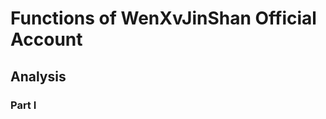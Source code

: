 # Functions of WenXvJinShan Official Account

## Analysis

### Part I

<script src="https://cdn.plot.ly/plotly-latest.min.js"></script>
<div>                            <div id="c37d7c13-8c1d-48cd-ab61-f11dc1a15eb2" class="plotly-graph-div" style="height:100%; width:100%;"></div>            <script type="text/javascript">                                    window.PLOTLYENV=window.PLOTLYENV || {};                                    if (document.getElementById("c37d7c13-8c1d-48cd-ab61-f11dc1a15eb2")) {                    Plotly.newPlot(                        "c37d7c13-8c1d-48cd-ab61-f11dc1a15eb2",                        [{"domain":{"x":[0.0,1.0],"y":[0.0,1.0]},"hovertemplate":"Function=%{label}<br>Times=%{value}<extra></extra>","labels":[null,"\u4f60\u547c\u6211\u5e94","\u4fbf\u6c11\u670d\u52a1","\u53d1\u70ed\u8bca\u5ba4","\u4f60\u547c\u6211\u5e94","\u4fbf\u6c11\u670d\u52a1","\u75ab\u60c5\u9632\u63a7","\u4f60\u547c\u6211\u5e94","\u4fbf\u6c11\u670d\u52a1","\u75ab\u60c5\u9632\u63a7","\u4f60\u547c\u6211\u5e94","\u4fbf\u6c11\u670d\u52a1","\u75ab\u60c5\u9632\u63a7","\u4f60\u547c\u6211\u5e94","\u4fbf\u6c11\u670d\u52a1","\u75ab\u60c5\u9632\u63a7","\u4f60\u547c\u6211\u5e94","\u4fbf\u6c11\u670d\u52a1","\u75ab\u60c5\u9632\u63a7","\u4f60\u547c\u6211\u5e94","\u4fbf\u6c11\u670d\u52a1","\u75ab\u60c5\u9632\u63a7","\u4f60\u547c\u6211\u5e94","\u4fbf\u6c11\u670d\u52a1","\u75ab\u60c5\u9632\u63a7","\u4f60\u547c\u6211\u5e94","\u4fbf\u6c11\u670d\u52a1","\u75ab\u60c5\u9632\u63a7","\u4f60\u547c\u6211\u5e94","\u4fbf\u6c11\u670d\u52a1","\u75ab\u60c5\u9632\u63a7","\u4f60\u547c\u6211\u5e94","\u4fbf\u6c11\u670d\u52a1","\u4f60\u547c\u6211\u5e94","\u4fbf\u6c11\u670d\u52a1","\u4f60\u547c\u6211\u5e94","\u4fbf\u6c11\u670d\u52a1","\u7ebf\u4e0a\u5546\u57ce"],"legendgroup":"","name":"","showlegend":true,"values":[null,554.0,1299.0,1684.0,1235.0,3149.0,2143.0,100.0,183.0,332.0,231.0,366.0,662.0,71.0,137.0,233.0,1868.0,2968.0,19654.0,2805.0,4308.0,35112.0,1829.0,2491.0,12579.0,6852.0,9536.0,48522.0,1529.0,1936.0,7422.0,339.0,607.0,608.0,785.0,884.0,929.0,254.0],"type":"pie"}],                        {"legend":{"tracegroupgap":0},"piecolorway":["rgb(8,48,107)","rgb(8,81,156)","rgb(33,113,181)","rgb(66,146,198)","rgb(107,174,214)","rgb(158,202,225)","rgb(198,219,239)","rgb(222,235,247)","rgb(247,251,255)"],"template":{"data":{"barpolar":[{"marker":{"line":{"color":"#E5ECF6","width":0.5},"pattern":{"fillmode":"overlay","size":10,"solidity":0.2}},"type":"barpolar"}],"bar":[{"error_x":{"color":"#2a3f5f"},"error_y":{"color":"#2a3f5f"},"marker":{"line":{"color":"#E5ECF6","width":0.5},"pattern":{"fillmode":"overlay","size":10,"solidity":0.2}},"type":"bar"}],"carpet":[{"aaxis":{"endlinecolor":"#2a3f5f","gridcolor":"white","linecolor":"white","minorgridcolor":"white","startlinecolor":"#2a3f5f"},"baxis":{"endlinecolor":"#2a3f5f","gridcolor":"white","linecolor":"white","minorgridcolor":"white","startlinecolor":"#2a3f5f"},"type":"carpet"}],"choropleth":[{"colorbar":{"outlinewidth":0,"ticks":""},"type":"choropleth"}],"contourcarpet":[{"colorbar":{"outlinewidth":0,"ticks":""},"type":"contourcarpet"}],"contour":[{"colorbar":{"outlinewidth":0,"ticks":""},"colorscale":[[0.0,"#0d0887"],[0.1111111111111111,"#46039f"],[0.2222222222222222,"#7201a8"],[0.3333333333333333,"#9c179e"],[0.4444444444444444,"#bd3786"],[0.5555555555555556,"#d8576b"],[0.6666666666666666,"#ed7953"],[0.7777777777777778,"#fb9f3a"],[0.8888888888888888,"#fdca26"],[1.0,"#f0f921"]],"type":"contour"}],"heatmapgl":[{"colorbar":{"outlinewidth":0,"ticks":""},"colorscale":[[0.0,"#0d0887"],[0.1111111111111111,"#46039f"],[0.2222222222222222,"#7201a8"],[0.3333333333333333,"#9c179e"],[0.4444444444444444,"#bd3786"],[0.5555555555555556,"#d8576b"],[0.6666666666666666,"#ed7953"],[0.7777777777777778,"#fb9f3a"],[0.8888888888888888,"#fdca26"],[1.0,"#f0f921"]],"type":"heatmapgl"}],"heatmap":[{"colorbar":{"outlinewidth":0,"ticks":""},"colorscale":[[0.0,"#0d0887"],[0.1111111111111111,"#46039f"],[0.2222222222222222,"#7201a8"],[0.3333333333333333,"#9c179e"],[0.4444444444444444,"#bd3786"],[0.5555555555555556,"#d8576b"],[0.6666666666666666,"#ed7953"],[0.7777777777777778,"#fb9f3a"],[0.8888888888888888,"#fdca26"],[1.0,"#f0f921"]],"type":"heatmap"}],"histogram2dcontour":[{"colorbar":{"outlinewidth":0,"ticks":""},"colorscale":[[0.0,"#0d0887"],[0.1111111111111111,"#46039f"],[0.2222222222222222,"#7201a8"],[0.3333333333333333,"#9c179e"],[0.4444444444444444,"#bd3786"],[0.5555555555555556,"#d8576b"],[0.6666666666666666,"#ed7953"],[0.7777777777777778,"#fb9f3a"],[0.8888888888888888,"#fdca26"],[1.0,"#f0f921"]],"type":"histogram2dcontour"}],"histogram2d":[{"colorbar":{"outlinewidth":0,"ticks":""},"colorscale":[[0.0,"#0d0887"],[0.1111111111111111,"#46039f"],[0.2222222222222222,"#7201a8"],[0.3333333333333333,"#9c179e"],[0.4444444444444444,"#bd3786"],[0.5555555555555556,"#d8576b"],[0.6666666666666666,"#ed7953"],[0.7777777777777778,"#fb9f3a"],[0.8888888888888888,"#fdca26"],[1.0,"#f0f921"]],"type":"histogram2d"}],"histogram":[{"marker":{"pattern":{"fillmode":"overlay","size":10,"solidity":0.2}},"type":"histogram"}],"mesh3d":[{"colorbar":{"outlinewidth":0,"ticks":""},"type":"mesh3d"}],"parcoords":[{"line":{"colorbar":{"outlinewidth":0,"ticks":""}},"type":"parcoords"}],"pie":[{"automargin":true,"type":"pie"}],"scatter3d":[{"line":{"colorbar":{"outlinewidth":0,"ticks":""}},"marker":{"colorbar":{"outlinewidth":0,"ticks":""}},"type":"scatter3d"}],"scattercarpet":[{"marker":{"colorbar":{"outlinewidth":0,"ticks":""}},"type":"scattercarpet"}],"scattergeo":[{"marker":{"colorbar":{"outlinewidth":0,"ticks":""}},"type":"scattergeo"}],"scattergl":[{"marker":{"colorbar":{"outlinewidth":0,"ticks":""}},"type":"scattergl"}],"scattermapbox":[{"marker":{"colorbar":{"outlinewidth":0,"ticks":""}},"type":"scattermapbox"}],"scatterpolargl":[{"marker":{"colorbar":{"outlinewidth":0,"ticks":""}},"type":"scatterpolargl"}],"scatterpolar":[{"marker":{"colorbar":{"outlinewidth":0,"ticks":""}},"type":"scatterpolar"}],"scatter":[{"fillpattern":{"fillmode":"overlay","size":10,"solidity":0.2},"type":"scatter"}],"scatterternary":[{"marker":{"colorbar":{"outlinewidth":0,"ticks":""}},"type":"scatterternary"}],"surface":[{"colorbar":{"outlinewidth":0,"ticks":""},"colorscale":[[0.0,"#0d0887"],[0.1111111111111111,"#46039f"],[0.2222222222222222,"#7201a8"],[0.3333333333333333,"#9c179e"],[0.4444444444444444,"#bd3786"],[0.5555555555555556,"#d8576b"],[0.6666666666666666,"#ed7953"],[0.7777777777777778,"#fb9f3a"],[0.8888888888888888,"#fdca26"],[1.0,"#f0f921"]],"type":"surface"}],"table":[{"cells":{"fill":{"color":"#EBF0F8"},"line":{"color":"white"}},"header":{"fill":{"color":"#C8D4E3"},"line":{"color":"white"}},"type":"table"}]},"layout":{"annotationdefaults":{"arrowcolor":"#2a3f5f","arrowhead":0,"arrowwidth":1},"autotypenumbers":"strict","coloraxis":{"colorbar":{"outlinewidth":0,"ticks":""}},"colorscale":{"diverging":[[0,"#8e0152"],[0.1,"#c51b7d"],[0.2,"#de77ae"],[0.3,"#f1b6da"],[0.4,"#fde0ef"],[0.5,"#f7f7f7"],[0.6,"#e6f5d0"],[0.7,"#b8e186"],[0.8,"#7fbc41"],[0.9,"#4d9221"],[1,"#276419"]],"sequential":[[0.0,"#0d0887"],[0.1111111111111111,"#46039f"],[0.2222222222222222,"#7201a8"],[0.3333333333333333,"#9c179e"],[0.4444444444444444,"#bd3786"],[0.5555555555555556,"#d8576b"],[0.6666666666666666,"#ed7953"],[0.7777777777777778,"#fb9f3a"],[0.8888888888888888,"#fdca26"],[1.0,"#f0f921"]],"sequentialminus":[[0.0,"#0d0887"],[0.1111111111111111,"#46039f"],[0.2222222222222222,"#7201a8"],[0.3333333333333333,"#9c179e"],[0.4444444444444444,"#bd3786"],[0.5555555555555556,"#d8576b"],[0.6666666666666666,"#ed7953"],[0.7777777777777778,"#fb9f3a"],[0.8888888888888888,"#fdca26"],[1.0,"#f0f921"]]},"colorway":["#636efa","#EF553B","#00cc96","#ab63fa","#FFA15A","#19d3f3","#FF6692","#B6E880","#FF97FF","#FECB52"],"font":{"color":"#2a3f5f"},"geo":{"bgcolor":"white","lakecolor":"white","landcolor":"#E5ECF6","showlakes":true,"showland":true,"subunitcolor":"white"},"hoverlabel":{"align":"left"},"hovermode":"closest","mapbox":{"style":"light"},"paper_bgcolor":"white","plot_bgcolor":"#E5ECF6","polar":{"angularaxis":{"gridcolor":"white","linecolor":"white","ticks":""},"bgcolor":"#E5ECF6","radialaxis":{"gridcolor":"white","linecolor":"white","ticks":""}},"scene":{"xaxis":{"backgroundcolor":"#E5ECF6","gridcolor":"white","gridwidth":2,"linecolor":"white","showbackground":true,"ticks":"","zerolinecolor":"white"},"yaxis":{"backgroundcolor":"#E5ECF6","gridcolor":"white","gridwidth":2,"linecolor":"white","showbackground":true,"ticks":"","zerolinecolor":"white"},"zaxis":{"backgroundcolor":"#E5ECF6","gridcolor":"white","gridwidth":2,"linecolor":"white","showbackground":true,"ticks":"","zerolinecolor":"white"}},"shapedefaults":{"line":{"color":"#2a3f5f"}},"ternary":{"aaxis":{"gridcolor":"white","linecolor":"white","ticks":""},"baxis":{"gridcolor":"white","linecolor":"white","ticks":""},"bgcolor":"#E5ECF6","caxis":{"gridcolor":"white","linecolor":"white","ticks":""}},"title":{"x":0.05},"xaxis":{"automargin":true,"gridcolor":"white","linecolor":"white","ticks":"","title":{"standoff":15},"zerolinecolor":"white","zerolinewidth":2},"yaxis":{"automargin":true,"gridcolor":"white","linecolor":"white","ticks":"","title":{"standoff":15},"zerolinecolor":"white","zerolinewidth":2}}},"title":{"text":"Overview"}},                        {"responsive": true}                    )                };                            </script>        </div>

This picture shows the total ratios of click times of functions from 2022/09/01 - 2022/12/29.

It's obvious that "疫情防控" function has the largest ratio (71.9%).

And other functions such as "便民服务" and "你呼我应" both have a ratio less than 20%.

Therefore, we can find that residents use these functions infrequently.
### Part II

<script src="https://cdn.plot.ly/plotly-latest.min.js"></script>
<div>                            <div id="78c2c774-c984-48b1-a789-3abc01e214b1" class="plotly-graph-div" style="height:100%; width:100%;"></div>            <script type="text/javascript">                                    window.PLOTLYENV=window.PLOTLYENV || {};                                    if (document.getElementById("78c2c774-c984-48b1-a789-3abc01e214b1")) {                    Plotly.newPlot(                        "78c2c774-c984-48b1-a789-3abc01e214b1",                        [{"hovertemplate":"Function=\u4f60\u547c\u6211\u5e94<br>Version=%{x}<br>Ratio=%{y}<extra></extra>","legendgroup":"\u4f60\u547c\u6211\u5e94","marker":{"color":"#EF553B","symbol":"circle"},"mode":"markers","name":"\u4f60\u547c\u6211\u5e94","orientation":"v","showlegend":true,"x":[13.0,12.0,11.0,10.0,9.0,8.0,7.0,6.0,5.0,4.0,3.0,2.0,1.0],"xaxis":"x","y":[0.16,0.19,0.16,0.18,0.16,0.08,0.07,0.11,0.11,0.14,0.36,0.44,0.43],"yaxis":"y","type":"scatter"},{"hovertemplate":"Function=\u4fbf\u6c11\u670d\u52a1<br>Version=%{x}<br>Ratio=%{y}<extra></extra>","legendgroup":"\u4fbf\u6c11\u670d\u52a1","marker":{"color":"#00cc96","symbol":"circle"},"mode":"markers","name":"\u4fbf\u6c11\u670d\u52a1","orientation":"v","showlegend":true,"x":[13.0,12.0,11.0,10.0,9.0,8.0,7.0,6.0,5.0,4.0,3.0,2.0,1.0],"xaxis":"x","y":[0.37,0.48,0.3,0.29,0.31,0.12,0.1,0.15,0.15,0.18,0.64,0.56,0.45],"yaxis":"y","type":"scatter"},{"hovertemplate":"Function=\u53d1\u70ed\u8bca\u5ba4<br>Version=%{x}<br>Ratio=%{y}<extra></extra>","legendgroup":"\u53d1\u70ed\u8bca\u5ba4","marker":{"color":"#ab63fa","symbol":"circle"},"mode":"markers","name":"\u53d1\u70ed\u8bca\u5ba4","orientation":"v","showlegend":true,"x":[13.0],"xaxis":"x","y":[0.48],"yaxis":"y","type":"scatter"},{"hovertemplate":"Function=\u75ab\u60c5\u9632\u63a7<br>Version=%{x}<br>Ratio=%{y}<extra></extra>","legendgroup":"\u75ab\u60c5\u9632\u63a7","marker":{"color":"#FFA15A","symbol":"circle"},"mode":"markers","name":"\u75ab\u60c5\u9632\u63a7","orientation":"v","showlegend":true,"x":[12.0,11.0,10.0,9.0,8.0,7.0,6.0,5.0,4.0],"xaxis":"x","y":[0.33,0.54,0.53,0.53,0.8,0.83,0.74,0.75,0.68],"yaxis":"y","type":"scatter"},{"hovertemplate":"Function=\u7ebf\u4e0a\u5546\u57ce<br>Version=%{x}<br>Ratio=%{y}<extra></extra>","legendgroup":"\u7ebf\u4e0a\u5546\u57ce","marker":{"color":"#19d3f3","symbol":"circle"},"mode":"markers","name":"\u7ebf\u4e0a\u5546\u57ce","orientation":"v","showlegend":true,"x":[1.0],"xaxis":"x","y":[0.12],"yaxis":"y","type":"scatter"}],                        {"legend":{"title":{"text":"Function"},"tracegroupgap":0},"template":{"data":{"barpolar":[{"marker":{"line":{"color":"#E5ECF6","width":0.5},"pattern":{"fillmode":"overlay","size":10,"solidity":0.2}},"type":"barpolar"}],"bar":[{"error_x":{"color":"#2a3f5f"},"error_y":{"color":"#2a3f5f"},"marker":{"line":{"color":"#E5ECF6","width":0.5},"pattern":{"fillmode":"overlay","size":10,"solidity":0.2}},"type":"bar"}],"carpet":[{"aaxis":{"endlinecolor":"#2a3f5f","gridcolor":"white","linecolor":"white","minorgridcolor":"white","startlinecolor":"#2a3f5f"},"baxis":{"endlinecolor":"#2a3f5f","gridcolor":"white","linecolor":"white","minorgridcolor":"white","startlinecolor":"#2a3f5f"},"type":"carpet"}],"choropleth":[{"colorbar":{"outlinewidth":0,"ticks":""},"type":"choropleth"}],"contourcarpet":[{"colorbar":{"outlinewidth":0,"ticks":""},"type":"contourcarpet"}],"contour":[{"colorbar":{"outlinewidth":0,"ticks":""},"colorscale":[[0.0,"#0d0887"],[0.1111111111111111,"#46039f"],[0.2222222222222222,"#7201a8"],[0.3333333333333333,"#9c179e"],[0.4444444444444444,"#bd3786"],[0.5555555555555556,"#d8576b"],[0.6666666666666666,"#ed7953"],[0.7777777777777778,"#fb9f3a"],[0.8888888888888888,"#fdca26"],[1.0,"#f0f921"]],"type":"contour"}],"heatmapgl":[{"colorbar":{"outlinewidth":0,"ticks":""},"colorscale":[[0.0,"#0d0887"],[0.1111111111111111,"#46039f"],[0.2222222222222222,"#7201a8"],[0.3333333333333333,"#9c179e"],[0.4444444444444444,"#bd3786"],[0.5555555555555556,"#d8576b"],[0.6666666666666666,"#ed7953"],[0.7777777777777778,"#fb9f3a"],[0.8888888888888888,"#fdca26"],[1.0,"#f0f921"]],"type":"heatmapgl"}],"heatmap":[{"colorbar":{"outlinewidth":0,"ticks":""},"colorscale":[[0.0,"#0d0887"],[0.1111111111111111,"#46039f"],[0.2222222222222222,"#7201a8"],[0.3333333333333333,"#9c179e"],[0.4444444444444444,"#bd3786"],[0.5555555555555556,"#d8576b"],[0.6666666666666666,"#ed7953"],[0.7777777777777778,"#fb9f3a"],[0.8888888888888888,"#fdca26"],[1.0,"#f0f921"]],"type":"heatmap"}],"histogram2dcontour":[{"colorbar":{"outlinewidth":0,"ticks":""},"colorscale":[[0.0,"#0d0887"],[0.1111111111111111,"#46039f"],[0.2222222222222222,"#7201a8"],[0.3333333333333333,"#9c179e"],[0.4444444444444444,"#bd3786"],[0.5555555555555556,"#d8576b"],[0.6666666666666666,"#ed7953"],[0.7777777777777778,"#fb9f3a"],[0.8888888888888888,"#fdca26"],[1.0,"#f0f921"]],"type":"histogram2dcontour"}],"histogram2d":[{"colorbar":{"outlinewidth":0,"ticks":""},"colorscale":[[0.0,"#0d0887"],[0.1111111111111111,"#46039f"],[0.2222222222222222,"#7201a8"],[0.3333333333333333,"#9c179e"],[0.4444444444444444,"#bd3786"],[0.5555555555555556,"#d8576b"],[0.6666666666666666,"#ed7953"],[0.7777777777777778,"#fb9f3a"],[0.8888888888888888,"#fdca26"],[1.0,"#f0f921"]],"type":"histogram2d"}],"histogram":[{"marker":{"pattern":{"fillmode":"overlay","size":10,"solidity":0.2}},"type":"histogram"}],"mesh3d":[{"colorbar":{"outlinewidth":0,"ticks":""},"type":"mesh3d"}],"parcoords":[{"line":{"colorbar":{"outlinewidth":0,"ticks":""}},"type":"parcoords"}],"pie":[{"automargin":true,"type":"pie"}],"scatter3d":[{"line":{"colorbar":{"outlinewidth":0,"ticks":""}},"marker":{"colorbar":{"outlinewidth":0,"ticks":""}},"type":"scatter3d"}],"scattercarpet":[{"marker":{"colorbar":{"outlinewidth":0,"ticks":""}},"type":"scattercarpet"}],"scattergeo":[{"marker":{"colorbar":{"outlinewidth":0,"ticks":""}},"type":"scattergeo"}],"scattergl":[{"marker":{"colorbar":{"outlinewidth":0,"ticks":""}},"type":"scattergl"}],"scattermapbox":[{"marker":{"colorbar":{"outlinewidth":0,"ticks":""}},"type":"scattermapbox"}],"scatterpolargl":[{"marker":{"colorbar":{"outlinewidth":0,"ticks":""}},"type":"scatterpolargl"}],"scatterpolar":[{"marker":{"colorbar":{"outlinewidth":0,"ticks":""}},"type":"scatterpolar"}],"scatter":[{"fillpattern":{"fillmode":"overlay","size":10,"solidity":0.2},"type":"scatter"}],"scatterternary":[{"marker":{"colorbar":{"outlinewidth":0,"ticks":""}},"type":"scatterternary"}],"surface":[{"colorbar":{"outlinewidth":0,"ticks":""},"colorscale":[[0.0,"#0d0887"],[0.1111111111111111,"#46039f"],[0.2222222222222222,"#7201a8"],[0.3333333333333333,"#9c179e"],[0.4444444444444444,"#bd3786"],[0.5555555555555556,"#d8576b"],[0.6666666666666666,"#ed7953"],[0.7777777777777778,"#fb9f3a"],[0.8888888888888888,"#fdca26"],[1.0,"#f0f921"]],"type":"surface"}],"table":[{"cells":{"fill":{"color":"#EBF0F8"},"line":{"color":"white"}},"header":{"fill":{"color":"#C8D4E3"},"line":{"color":"white"}},"type":"table"}]},"layout":{"annotationdefaults":{"arrowcolor":"#2a3f5f","arrowhead":0,"arrowwidth":1},"autotypenumbers":"strict","coloraxis":{"colorbar":{"outlinewidth":0,"ticks":""}},"colorscale":{"diverging":[[0,"#8e0152"],[0.1,"#c51b7d"],[0.2,"#de77ae"],[0.3,"#f1b6da"],[0.4,"#fde0ef"],[0.5,"#f7f7f7"],[0.6,"#e6f5d0"],[0.7,"#b8e186"],[0.8,"#7fbc41"],[0.9,"#4d9221"],[1,"#276419"]],"sequential":[[0.0,"#0d0887"],[0.1111111111111111,"#46039f"],[0.2222222222222222,"#7201a8"],[0.3333333333333333,"#9c179e"],[0.4444444444444444,"#bd3786"],[0.5555555555555556,"#d8576b"],[0.6666666666666666,"#ed7953"],[0.7777777777777778,"#fb9f3a"],[0.8888888888888888,"#fdca26"],[1.0,"#f0f921"]],"sequentialminus":[[0.0,"#0d0887"],[0.1111111111111111,"#46039f"],[0.2222222222222222,"#7201a8"],[0.3333333333333333,"#9c179e"],[0.4444444444444444,"#bd3786"],[0.5555555555555556,"#d8576b"],[0.6666666666666666,"#ed7953"],[0.7777777777777778,"#fb9f3a"],[0.8888888888888888,"#fdca26"],[1.0,"#f0f921"]]},"colorway":["#636efa","#EF553B","#00cc96","#ab63fa","#FFA15A","#19d3f3","#FF6692","#B6E880","#FF97FF","#FECB52"],"font":{"color":"#2a3f5f"},"geo":{"bgcolor":"white","lakecolor":"white","landcolor":"#E5ECF6","showlakes":true,"showland":true,"subunitcolor":"white"},"hoverlabel":{"align":"left"},"hovermode":"closest","mapbox":{"style":"light"},"paper_bgcolor":"white","plot_bgcolor":"#E5ECF6","polar":{"angularaxis":{"gridcolor":"white","linecolor":"white","ticks":""},"bgcolor":"#E5ECF6","radialaxis":{"gridcolor":"white","linecolor":"white","ticks":""}},"scene":{"xaxis":{"backgroundcolor":"#E5ECF6","gridcolor":"white","gridwidth":2,"linecolor":"white","showbackground":true,"ticks":"","zerolinecolor":"white"},"yaxis":{"backgroundcolor":"#E5ECF6","gridcolor":"white","gridwidth":2,"linecolor":"white","showbackground":true,"ticks":"","zerolinecolor":"white"},"zaxis":{"backgroundcolor":"#E5ECF6","gridcolor":"white","gridwidth":2,"linecolor":"white","showbackground":true,"ticks":"","zerolinecolor":"white"}},"shapedefaults":{"line":{"color":"#2a3f5f"}},"ternary":{"aaxis":{"gridcolor":"white","linecolor":"white","ticks":""},"baxis":{"gridcolor":"white","linecolor":"white","ticks":""},"bgcolor":"#E5ECF6","caxis":{"gridcolor":"white","linecolor":"white","ticks":""}},"title":{"x":0.05},"xaxis":{"automargin":true,"gridcolor":"white","linecolor":"white","ticks":"","title":{"standoff":15},"zerolinecolor":"white","zerolinewidth":2},"yaxis":{"automargin":true,"gridcolor":"white","linecolor":"white","ticks":"","title":{"standoff":15},"zerolinecolor":"white","zerolinewidth":2}}},"title":{"text":"Ratios of Functions in Different Versions"},"xaxis":{"anchor":"y","domain":[0.0,1.0],"title":{"text":"Version"}},"yaxis":{"anchor":"x","domain":[0.0,1.0],"range":[0,1.0],"title":{"text":"Ratio"}}},                        {"responsive": true}                    )                };                            </script>        </div>

This picture shows ratios of click times of functions in different versions.

In this picture, we can make several conclusions:

- For "疫情防控" function, Click-through rate (CTR) gradually decreases.
- For "你呼我应" function, CTR is always in a low level.
- For "便民服务" function, CTR gradually increases in the later versions.

### Part III

<script src="https://cdn.plot.ly/plotly-latest.min.js"></script>
<div>                            <div id="20079497-050b-447f-84bd-03954611c0e8" class="plotly-graph-div" style="height:100%; width:100%;"></div>            <script type="text/javascript">                                    window.PLOTLYENV=window.PLOTLYENV || {};                                    if (document.getElementById("20079497-050b-447f-84bd-03954611c0e8")) {                    Plotly.newPlot(                        "20079497-050b-447f-84bd-03954611c0e8",                        [{"hovertemplate":"Version=%{x}<br>CTPD=%{y}<extra></extra>","legendgroup":"","line":{"color":"#636efa","dash":"solid"},"marker":{"symbol":"circle"},"mode":"lines","name":"","orientation":"v","showlegend":false,"x":[null,13.0,13.0,13.0,12.0,12.0,12.0,11.0,11.0,11.0,10.0,10.0,10.0,9.0,9.0,9.0,8.0,8.0,8.0,7.0,7.0,7.0,6.0,6.0,6.0,5.0,5.0,5.0,4.0,4.0,4.0,3.0,3.0,2.0,2.0,1.0,1.0,1.0],"xaxis":"x","y":[null,707.4,707.4,707.4,407.94,407.94,407.94,205.0,205.0,205.0,419.67,419.67,419.67,441.0,441.0,441.0,1883.85,1883.85,1883.85,5278.13,5278.13,5278.13,16899.0,16899.0,16899.0,21636.67,21636.67,21636.67,3629.0,3629.0,3629.0,118.25,118.25,116.08,116.08,46.98,46.98,46.98],"yaxis":"y","type":"scatter"}],                        {"legend":{"tracegroupgap":0},"template":{"data":{"barpolar":[{"marker":{"line":{"color":"#E5ECF6","width":0.5},"pattern":{"fillmode":"overlay","size":10,"solidity":0.2}},"type":"barpolar"}],"bar":[{"error_x":{"color":"#2a3f5f"},"error_y":{"color":"#2a3f5f"},"marker":{"line":{"color":"#E5ECF6","width":0.5},"pattern":{"fillmode":"overlay","size":10,"solidity":0.2}},"type":"bar"}],"carpet":[{"aaxis":{"endlinecolor":"#2a3f5f","gridcolor":"white","linecolor":"white","minorgridcolor":"white","startlinecolor":"#2a3f5f"},"baxis":{"endlinecolor":"#2a3f5f","gridcolor":"white","linecolor":"white","minorgridcolor":"white","startlinecolor":"#2a3f5f"},"type":"carpet"}],"choropleth":[{"colorbar":{"outlinewidth":0,"ticks":""},"type":"choropleth"}],"contourcarpet":[{"colorbar":{"outlinewidth":0,"ticks":""},"type":"contourcarpet"}],"contour":[{"colorbar":{"outlinewidth":0,"ticks":""},"colorscale":[[0.0,"#0d0887"],[0.1111111111111111,"#46039f"],[0.2222222222222222,"#7201a8"],[0.3333333333333333,"#9c179e"],[0.4444444444444444,"#bd3786"],[0.5555555555555556,"#d8576b"],[0.6666666666666666,"#ed7953"],[0.7777777777777778,"#fb9f3a"],[0.8888888888888888,"#fdca26"],[1.0,"#f0f921"]],"type":"contour"}],"heatmapgl":[{"colorbar":{"outlinewidth":0,"ticks":""},"colorscale":[[0.0,"#0d0887"],[0.1111111111111111,"#46039f"],[0.2222222222222222,"#7201a8"],[0.3333333333333333,"#9c179e"],[0.4444444444444444,"#bd3786"],[0.5555555555555556,"#d8576b"],[0.6666666666666666,"#ed7953"],[0.7777777777777778,"#fb9f3a"],[0.8888888888888888,"#fdca26"],[1.0,"#f0f921"]],"type":"heatmapgl"}],"heatmap":[{"colorbar":{"outlinewidth":0,"ticks":""},"colorscale":[[0.0,"#0d0887"],[0.1111111111111111,"#46039f"],[0.2222222222222222,"#7201a8"],[0.3333333333333333,"#9c179e"],[0.4444444444444444,"#bd3786"],[0.5555555555555556,"#d8576b"],[0.6666666666666666,"#ed7953"],[0.7777777777777778,"#fb9f3a"],[0.8888888888888888,"#fdca26"],[1.0,"#f0f921"]],"type":"heatmap"}],"histogram2dcontour":[{"colorbar":{"outlinewidth":0,"ticks":""},"colorscale":[[0.0,"#0d0887"],[0.1111111111111111,"#46039f"],[0.2222222222222222,"#7201a8"],[0.3333333333333333,"#9c179e"],[0.4444444444444444,"#bd3786"],[0.5555555555555556,"#d8576b"],[0.6666666666666666,"#ed7953"],[0.7777777777777778,"#fb9f3a"],[0.8888888888888888,"#fdca26"],[1.0,"#f0f921"]],"type":"histogram2dcontour"}],"histogram2d":[{"colorbar":{"outlinewidth":0,"ticks":""},"colorscale":[[0.0,"#0d0887"],[0.1111111111111111,"#46039f"],[0.2222222222222222,"#7201a8"],[0.3333333333333333,"#9c179e"],[0.4444444444444444,"#bd3786"],[0.5555555555555556,"#d8576b"],[0.6666666666666666,"#ed7953"],[0.7777777777777778,"#fb9f3a"],[0.8888888888888888,"#fdca26"],[1.0,"#f0f921"]],"type":"histogram2d"}],"histogram":[{"marker":{"pattern":{"fillmode":"overlay","size":10,"solidity":0.2}},"type":"histogram"}],"mesh3d":[{"colorbar":{"outlinewidth":0,"ticks":""},"type":"mesh3d"}],"parcoords":[{"line":{"colorbar":{"outlinewidth":0,"ticks":""}},"type":"parcoords"}],"pie":[{"automargin":true,"type":"pie"}],"scatter3d":[{"line":{"colorbar":{"outlinewidth":0,"ticks":""}},"marker":{"colorbar":{"outlinewidth":0,"ticks":""}},"type":"scatter3d"}],"scattercarpet":[{"marker":{"colorbar":{"outlinewidth":0,"ticks":""}},"type":"scattercarpet"}],"scattergeo":[{"marker":{"colorbar":{"outlinewidth":0,"ticks":""}},"type":"scattergeo"}],"scattergl":[{"marker":{"colorbar":{"outlinewidth":0,"ticks":""}},"type":"scattergl"}],"scattermapbox":[{"marker":{"colorbar":{"outlinewidth":0,"ticks":""}},"type":"scattermapbox"}],"scatterpolargl":[{"marker":{"colorbar":{"outlinewidth":0,"ticks":""}},"type":"scatterpolargl"}],"scatterpolar":[{"marker":{"colorbar":{"outlinewidth":0,"ticks":""}},"type":"scatterpolar"}],"scatter":[{"fillpattern":{"fillmode":"overlay","size":10,"solidity":0.2},"type":"scatter"}],"scatterternary":[{"marker":{"colorbar":{"outlinewidth":0,"ticks":""}},"type":"scatterternary"}],"surface":[{"colorbar":{"outlinewidth":0,"ticks":""},"colorscale":[[0.0,"#0d0887"],[0.1111111111111111,"#46039f"],[0.2222222222222222,"#7201a8"],[0.3333333333333333,"#9c179e"],[0.4444444444444444,"#bd3786"],[0.5555555555555556,"#d8576b"],[0.6666666666666666,"#ed7953"],[0.7777777777777778,"#fb9f3a"],[0.8888888888888888,"#fdca26"],[1.0,"#f0f921"]],"type":"surface"}],"table":[{"cells":{"fill":{"color":"#EBF0F8"},"line":{"color":"white"}},"header":{"fill":{"color":"#C8D4E3"},"line":{"color":"white"}},"type":"table"}]},"layout":{"annotationdefaults":{"arrowcolor":"#2a3f5f","arrowhead":0,"arrowwidth":1},"autotypenumbers":"strict","coloraxis":{"colorbar":{"outlinewidth":0,"ticks":""}},"colorscale":{"diverging":[[0,"#8e0152"],[0.1,"#c51b7d"],[0.2,"#de77ae"],[0.3,"#f1b6da"],[0.4,"#fde0ef"],[0.5,"#f7f7f7"],[0.6,"#e6f5d0"],[0.7,"#b8e186"],[0.8,"#7fbc41"],[0.9,"#4d9221"],[1,"#276419"]],"sequential":[[0.0,"#0d0887"],[0.1111111111111111,"#46039f"],[0.2222222222222222,"#7201a8"],[0.3333333333333333,"#9c179e"],[0.4444444444444444,"#bd3786"],[0.5555555555555556,"#d8576b"],[0.6666666666666666,"#ed7953"],[0.7777777777777778,"#fb9f3a"],[0.8888888888888888,"#fdca26"],[1.0,"#f0f921"]],"sequentialminus":[[0.0,"#0d0887"],[0.1111111111111111,"#46039f"],[0.2222222222222222,"#7201a8"],[0.3333333333333333,"#9c179e"],[0.4444444444444444,"#bd3786"],[0.5555555555555556,"#d8576b"],[0.6666666666666666,"#ed7953"],[0.7777777777777778,"#fb9f3a"],[0.8888888888888888,"#fdca26"],[1.0,"#f0f921"]]},"colorway":["#636efa","#EF553B","#00cc96","#ab63fa","#FFA15A","#19d3f3","#FF6692","#B6E880","#FF97FF","#FECB52"],"font":{"color":"#2a3f5f"},"geo":{"bgcolor":"white","lakecolor":"white","landcolor":"#E5ECF6","showlakes":true,"showland":true,"subunitcolor":"white"},"hoverlabel":{"align":"left"},"hovermode":"closest","mapbox":{"style":"light"},"paper_bgcolor":"white","plot_bgcolor":"#E5ECF6","polar":{"angularaxis":{"gridcolor":"white","linecolor":"white","ticks":""},"bgcolor":"#E5ECF6","radialaxis":{"gridcolor":"white","linecolor":"white","ticks":""}},"scene":{"xaxis":{"backgroundcolor":"#E5ECF6","gridcolor":"white","gridwidth":2,"linecolor":"white","showbackground":true,"ticks":"","zerolinecolor":"white"},"yaxis":{"backgroundcolor":"#E5ECF6","gridcolor":"white","gridwidth":2,"linecolor":"white","showbackground":true,"ticks":"","zerolinecolor":"white"},"zaxis":{"backgroundcolor":"#E5ECF6","gridcolor":"white","gridwidth":2,"linecolor":"white","showbackground":true,"ticks":"","zerolinecolor":"white"}},"shapedefaults":{"line":{"color":"#2a3f5f"}},"ternary":{"aaxis":{"gridcolor":"white","linecolor":"white","ticks":""},"baxis":{"gridcolor":"white","linecolor":"white","ticks":""},"bgcolor":"#E5ECF6","caxis":{"gridcolor":"white","linecolor":"white","ticks":""}},"title":{"x":0.05},"xaxis":{"automargin":true,"gridcolor":"white","linecolor":"white","ticks":"","title":{"standoff":15},"zerolinecolor":"white","zerolinewidth":2},"yaxis":{"automargin":true,"gridcolor":"white","linecolor":"white","ticks":"","title":{"standoff":15},"zerolinecolor":"white","zerolinewidth":2}}},"title":{"text":"Click Times Per Day (CTPD) of Functions in Different Versions"},"xaxis":{"anchor":"y","domain":[0.0,1.0],"title":{"text":"Version"}},"yaxis":{"anchor":"x","domain":[0.0,1.0],"title":{"text":"CTPD"},"type":"log"}},                        {"responsive": true}                    )                };                            </script>        </div>

In this picture, we use Click Times Per Day (CTPD) as a variable.

We can find that CTPD increases slowly at first, but becomes soon in version 3-5, and then gradually decreases in the later version.

Assume that the residents are required to use functions like "疫情防控" or have needs to use these functions.

Then we can find that the functions are only used frequently when residents are required to use. 

In general, the functions do not meet the needs of residents' daily life.

### Part IV

<script src="https://cdn.plot.ly/plotly-latest.min.js"></script>
<div>                            <div id="720a5572-0c87-4e79-8472-5487cc572ee8" class="plotly-graph-div" style="height:100%; width:100%;"></div>            <script type="text/javascript">                                    window.PLOTLYENV=window.PLOTLYENV || {};                                    if (document.getElementById("720a5572-0c87-4e79-8472-5487cc572ee8")) {                    Plotly.newPlot(                        "720a5572-0c87-4e79-8472-5487cc572ee8",                        [{"hovertemplate":"<b>%{hovertext}</b><br><br>Function=\u4f60\u547c\u6211\u5e94<br>Times=%{x}<br>Version=%{y}<extra></extra>","hovertext":["\u4f60\u547c\u6211\u5e94","\u4f60\u547c\u6211\u5e94","\u4f60\u547c\u6211\u5e94","\u4f60\u547c\u6211\u5e94","\u4f60\u547c\u6211\u5e94","\u4f60\u547c\u6211\u5e94","\u4f60\u547c\u6211\u5e94","\u4f60\u547c\u6211\u5e94","\u4f60\u547c\u6211\u5e94","\u4f60\u547c\u6211\u5e94","\u4f60\u547c\u6211\u5e94","\u4f60\u547c\u6211\u5e94","\u4f60\u547c\u6211\u5e94"],"legendgroup":"\u4f60\u547c\u6211\u5e94","marker":{"color":"#EF553B","symbol":"circle"},"mode":"markers","name":"\u4f60\u547c\u6211\u5e94","orientation":"v","showlegend":true,"x":[554.0,1235.0,100.0,231.0,71.0,1868.0,2805.0,1829.0,6852.0,1529.0,339.0,608.0,884.0],"xaxis":"x","y":[13.0,12.0,11.0,10.0,9.0,8.0,7.0,6.0,5.0,4.0,3.0,2.0,1.0],"yaxis":"y","type":"scatter"},{"hovertemplate":"<b>%{hovertext}</b><br><br>Function=\u4fbf\u6c11\u670d\u52a1<br>Times=%{x}<br>Version=%{y}<extra></extra>","hovertext":["\u4fbf\u6c11\u670d\u52a1","\u4fbf\u6c11\u670d\u52a1","\u4fbf\u6c11\u670d\u52a1","\u4fbf\u6c11\u670d\u52a1","\u4fbf\u6c11\u670d\u52a1","\u4fbf\u6c11\u670d\u52a1","\u4fbf\u6c11\u670d\u52a1","\u4fbf\u6c11\u670d\u52a1","\u4fbf\u6c11\u670d\u52a1","\u4fbf\u6c11\u670d\u52a1","\u4fbf\u6c11\u670d\u52a1","\u4fbf\u6c11\u670d\u52a1","\u4fbf\u6c11\u670d\u52a1"],"legendgroup":"\u4fbf\u6c11\u670d\u52a1","marker":{"color":"#00cc96","symbol":"circle"},"mode":"markers","name":"\u4fbf\u6c11\u670d\u52a1","orientation":"v","showlegend":true,"x":[1299.0,3149.0,183.0,366.0,137.0,2968.0,4308.0,2491.0,9536.0,1936.0,607.0,785.0,929.0],"xaxis":"x","y":[13.0,12.0,11.0,10.0,9.0,8.0,7.0,6.0,5.0,4.0,3.0,2.0,1.0],"yaxis":"y","type":"scatter"},{"hovertemplate":"<b>%{hovertext}</b><br><br>Function=\u53d1\u70ed\u8bca\u5ba4<br>Times=%{x}<br>Version=%{y}<extra></extra>","hovertext":["\u53d1\u70ed\u8bca\u5ba4"],"legendgroup":"\u53d1\u70ed\u8bca\u5ba4","marker":{"color":"#ab63fa","symbol":"circle"},"mode":"markers","name":"\u53d1\u70ed\u8bca\u5ba4","orientation":"v","showlegend":true,"x":[1684.0],"xaxis":"x","y":[13.0],"yaxis":"y","type":"scatter"},{"hovertemplate":"<b>%{hovertext}</b><br><br>Function=\u75ab\u60c5\u9632\u63a7<br>Times=%{x}<br>Version=%{y}<extra></extra>","hovertext":["\u75ab\u60c5\u9632\u63a7","\u75ab\u60c5\u9632\u63a7","\u75ab\u60c5\u9632\u63a7","\u75ab\u60c5\u9632\u63a7","\u75ab\u60c5\u9632\u63a7","\u75ab\u60c5\u9632\u63a7","\u75ab\u60c5\u9632\u63a7","\u75ab\u60c5\u9632\u63a7","\u75ab\u60c5\u9632\u63a7"],"legendgroup":"\u75ab\u60c5\u9632\u63a7","marker":{"color":"#FFA15A","symbol":"circle"},"mode":"markers","name":"\u75ab\u60c5\u9632\u63a7","orientation":"v","showlegend":true,"x":[2143.0,332.0,662.0,233.0,19654.0,35112.0,12579.0,48522.0,7422.0],"xaxis":"x","y":[12.0,11.0,10.0,9.0,8.0,7.0,6.0,5.0,4.0],"yaxis":"y","type":"scatter"},{"hovertemplate":"<b>%{hovertext}</b><br><br>Function=\u7ebf\u4e0a\u5546\u57ce<br>Times=%{x}<br>Version=%{y}<extra></extra>","hovertext":["\u7ebf\u4e0a\u5546\u57ce"],"legendgroup":"\u7ebf\u4e0a\u5546\u57ce","marker":{"color":"#19d3f3","symbol":"circle"},"mode":"markers","name":"\u7ebf\u4e0a\u5546\u57ce","orientation":"v","showlegend":true,"x":[254.0],"xaxis":"x","y":[1.0],"yaxis":"y","type":"scatter"}],                        {"legend":{"title":{"text":"Function"},"tracegroupgap":0},"template":{"data":{"barpolar":[{"marker":{"line":{"color":"#E5ECF6","width":0.5},"pattern":{"fillmode":"overlay","size":10,"solidity":0.2}},"type":"barpolar"}],"bar":[{"error_x":{"color":"#2a3f5f"},"error_y":{"color":"#2a3f5f"},"marker":{"line":{"color":"#E5ECF6","width":0.5},"pattern":{"fillmode":"overlay","size":10,"solidity":0.2}},"type":"bar"}],"carpet":[{"aaxis":{"endlinecolor":"#2a3f5f","gridcolor":"white","linecolor":"white","minorgridcolor":"white","startlinecolor":"#2a3f5f"},"baxis":{"endlinecolor":"#2a3f5f","gridcolor":"white","linecolor":"white","minorgridcolor":"white","startlinecolor":"#2a3f5f"},"type":"carpet"}],"choropleth":[{"colorbar":{"outlinewidth":0,"ticks":""},"type":"choropleth"}],"contourcarpet":[{"colorbar":{"outlinewidth":0,"ticks":""},"type":"contourcarpet"}],"contour":[{"colorbar":{"outlinewidth":0,"ticks":""},"colorscale":[[0.0,"#0d0887"],[0.1111111111111111,"#46039f"],[0.2222222222222222,"#7201a8"],[0.3333333333333333,"#9c179e"],[0.4444444444444444,"#bd3786"],[0.5555555555555556,"#d8576b"],[0.6666666666666666,"#ed7953"],[0.7777777777777778,"#fb9f3a"],[0.8888888888888888,"#fdca26"],[1.0,"#f0f921"]],"type":"contour"}],"heatmapgl":[{"colorbar":{"outlinewidth":0,"ticks":""},"colorscale":[[0.0,"#0d0887"],[0.1111111111111111,"#46039f"],[0.2222222222222222,"#7201a8"],[0.3333333333333333,"#9c179e"],[0.4444444444444444,"#bd3786"],[0.5555555555555556,"#d8576b"],[0.6666666666666666,"#ed7953"],[0.7777777777777778,"#fb9f3a"],[0.8888888888888888,"#fdca26"],[1.0,"#f0f921"]],"type":"heatmapgl"}],"heatmap":[{"colorbar":{"outlinewidth":0,"ticks":""},"colorscale":[[0.0,"#0d0887"],[0.1111111111111111,"#46039f"],[0.2222222222222222,"#7201a8"],[0.3333333333333333,"#9c179e"],[0.4444444444444444,"#bd3786"],[0.5555555555555556,"#d8576b"],[0.6666666666666666,"#ed7953"],[0.7777777777777778,"#fb9f3a"],[0.8888888888888888,"#fdca26"],[1.0,"#f0f921"]],"type":"heatmap"}],"histogram2dcontour":[{"colorbar":{"outlinewidth":0,"ticks":""},"colorscale":[[0.0,"#0d0887"],[0.1111111111111111,"#46039f"],[0.2222222222222222,"#7201a8"],[0.3333333333333333,"#9c179e"],[0.4444444444444444,"#bd3786"],[0.5555555555555556,"#d8576b"],[0.6666666666666666,"#ed7953"],[0.7777777777777778,"#fb9f3a"],[0.8888888888888888,"#fdca26"],[1.0,"#f0f921"]],"type":"histogram2dcontour"}],"histogram2d":[{"colorbar":{"outlinewidth":0,"ticks":""},"colorscale":[[0.0,"#0d0887"],[0.1111111111111111,"#46039f"],[0.2222222222222222,"#7201a8"],[0.3333333333333333,"#9c179e"],[0.4444444444444444,"#bd3786"],[0.5555555555555556,"#d8576b"],[0.6666666666666666,"#ed7953"],[0.7777777777777778,"#fb9f3a"],[0.8888888888888888,"#fdca26"],[1.0,"#f0f921"]],"type":"histogram2d"}],"histogram":[{"marker":{"pattern":{"fillmode":"overlay","size":10,"solidity":0.2}},"type":"histogram"}],"mesh3d":[{"colorbar":{"outlinewidth":0,"ticks":""},"type":"mesh3d"}],"parcoords":[{"line":{"colorbar":{"outlinewidth":0,"ticks":""}},"type":"parcoords"}],"pie":[{"automargin":true,"type":"pie"}],"scatter3d":[{"line":{"colorbar":{"outlinewidth":0,"ticks":""}},"marker":{"colorbar":{"outlinewidth":0,"ticks":""}},"type":"scatter3d"}],"scattercarpet":[{"marker":{"colorbar":{"outlinewidth":0,"ticks":""}},"type":"scattercarpet"}],"scattergeo":[{"marker":{"colorbar":{"outlinewidth":0,"ticks":""}},"type":"scattergeo"}],"scattergl":[{"marker":{"colorbar":{"outlinewidth":0,"ticks":""}},"type":"scattergl"}],"scattermapbox":[{"marker":{"colorbar":{"outlinewidth":0,"ticks":""}},"type":"scattermapbox"}],"scatterpolargl":[{"marker":{"colorbar":{"outlinewidth":0,"ticks":""}},"type":"scatterpolargl"}],"scatterpolar":[{"marker":{"colorbar":{"outlinewidth":0,"ticks":""}},"type":"scatterpolar"}],"scatter":[{"fillpattern":{"fillmode":"overlay","size":10,"solidity":0.2},"type":"scatter"}],"scatterternary":[{"marker":{"colorbar":{"outlinewidth":0,"ticks":""}},"type":"scatterternary"}],"surface":[{"colorbar":{"outlinewidth":0,"ticks":""},"colorscale":[[0.0,"#0d0887"],[0.1111111111111111,"#46039f"],[0.2222222222222222,"#7201a8"],[0.3333333333333333,"#9c179e"],[0.4444444444444444,"#bd3786"],[0.5555555555555556,"#d8576b"],[0.6666666666666666,"#ed7953"],[0.7777777777777778,"#fb9f3a"],[0.8888888888888888,"#fdca26"],[1.0,"#f0f921"]],"type":"surface"}],"table":[{"cells":{"fill":{"color":"#EBF0F8"},"line":{"color":"white"}},"header":{"fill":{"color":"#C8D4E3"},"line":{"color":"white"}},"type":"table"}]},"layout":{"annotationdefaults":{"arrowcolor":"#2a3f5f","arrowhead":0,"arrowwidth":1},"autotypenumbers":"strict","coloraxis":{"colorbar":{"outlinewidth":0,"ticks":""}},"colorscale":{"diverging":[[0,"#8e0152"],[0.1,"#c51b7d"],[0.2,"#de77ae"],[0.3,"#f1b6da"],[0.4,"#fde0ef"],[0.5,"#f7f7f7"],[0.6,"#e6f5d0"],[0.7,"#b8e186"],[0.8,"#7fbc41"],[0.9,"#4d9221"],[1,"#276419"]],"sequential":[[0.0,"#0d0887"],[0.1111111111111111,"#46039f"],[0.2222222222222222,"#7201a8"],[0.3333333333333333,"#9c179e"],[0.4444444444444444,"#bd3786"],[0.5555555555555556,"#d8576b"],[0.6666666666666666,"#ed7953"],[0.7777777777777778,"#fb9f3a"],[0.8888888888888888,"#fdca26"],[1.0,"#f0f921"]],"sequentialminus":[[0.0,"#0d0887"],[0.1111111111111111,"#46039f"],[0.2222222222222222,"#7201a8"],[0.3333333333333333,"#9c179e"],[0.4444444444444444,"#bd3786"],[0.5555555555555556,"#d8576b"],[0.6666666666666666,"#ed7953"],[0.7777777777777778,"#fb9f3a"],[0.8888888888888888,"#fdca26"],[1.0,"#f0f921"]]},"colorway":["#636efa","#EF553B","#00cc96","#ab63fa","#FFA15A","#19d3f3","#FF6692","#B6E880","#FF97FF","#FECB52"],"font":{"color":"#2a3f5f"},"geo":{"bgcolor":"white","lakecolor":"white","landcolor":"#E5ECF6","showlakes":true,"showland":true,"subunitcolor":"white"},"hoverlabel":{"align":"left"},"hovermode":"closest","mapbox":{"style":"light"},"paper_bgcolor":"white","plot_bgcolor":"#E5ECF6","polar":{"angularaxis":{"gridcolor":"white","linecolor":"white","ticks":""},"bgcolor":"#E5ECF6","radialaxis":{"gridcolor":"white","linecolor":"white","ticks":""}},"scene":{"xaxis":{"backgroundcolor":"#E5ECF6","gridcolor":"white","gridwidth":2,"linecolor":"white","showbackground":true,"ticks":"","zerolinecolor":"white"},"yaxis":{"backgroundcolor":"#E5ECF6","gridcolor":"white","gridwidth":2,"linecolor":"white","showbackground":true,"ticks":"","zerolinecolor":"white"},"zaxis":{"backgroundcolor":"#E5ECF6","gridcolor":"white","gridwidth":2,"linecolor":"white","showbackground":true,"ticks":"","zerolinecolor":"white"}},"shapedefaults":{"line":{"color":"#2a3f5f"}},"ternary":{"aaxis":{"gridcolor":"white","linecolor":"white","ticks":""},"baxis":{"gridcolor":"white","linecolor":"white","ticks":""},"bgcolor":"#E5ECF6","caxis":{"gridcolor":"white","linecolor":"white","ticks":""}},"title":{"x":0.05},"xaxis":{"automargin":true,"gridcolor":"white","linecolor":"white","ticks":"","title":{"standoff":15},"zerolinecolor":"white","zerolinewidth":2},"yaxis":{"automargin":true,"gridcolor":"white","linecolor":"white","ticks":"","title":{"standoff":15},"zerolinecolor":"white","zerolinewidth":2}}},"title":{"text":"Click Times of Functions in Different Versions"},"xaxis":{"anchor":"y","domain":[0.0,1.0],"title":{"text":"Times"},"type":"log"},"yaxis":{"anchor":"x","domain":[0.0,1.0],"range":[0,15],"title":{"text":"Version"}}},                        {"responsive": true}                    )                };                            </script>        </div>

This is another picture to show the trend of CTR of functions in different versions.

The law which is shown in this picture is similar to the analysis above.

## Conclusion

Through the above analysis, it becomes clear that:

- The status quo can be problematic, since "疫情防控" function becomes useless in the post-epidemic era.
- We need to develop other functions to meet the needs of residents better.
